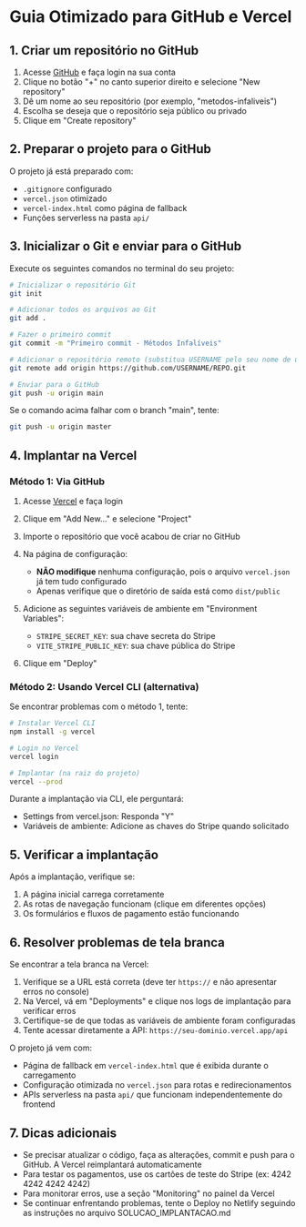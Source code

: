 # Guia Otimizado para GitHub e Vercel

## 1. Criar um repositório no GitHub

1. Acesse [GitHub](https://github.com/) e faça login na sua conta
2. Clique no botão "+" no canto superior direito e selecione "New repository"
3. Dê um nome ao seu repositório (por exemplo, "metodos-infaliveis")
4. Escolha se deseja que o repositório seja público ou privado
5. Clique em "Create repository"

## 2. Preparar o projeto para o GitHub

O projeto já está preparado com:
- `.gitignore` configurado
- `vercel.json` otimizado
- `vercel-index.html` como página de fallback
- Funções serverless na pasta `api/`

## 3. Inicializar o Git e enviar para o GitHub

Execute os seguintes comandos no terminal do seu projeto:

```bash
# Inicializar o repositório Git
git init

# Adicionar todos os arquivos ao Git
git add .

# Fazer o primeiro commit
git commit -m "Primeiro commit - Métodos Infalíveis"

# Adicionar o repositório remoto (substitua USERNAME pelo seu nome de usuário e REPO pelo nome do repositório)
git remote add origin https://github.com/USERNAME/REPO.git

# Enviar para o GitHub
git push -u origin main
```

Se o comando acima falhar com o branch "main", tente:

```bash
git push -u origin master
```

## 4. Implantar na Vercel

### Método 1: Via GitHub

1. Acesse [Vercel](https://vercel.com/) e faça login
2. Clique em "Add New..." e selecione "Project"
3. Importe o repositório que você acabou de criar no GitHub
4. Na página de configuração:
   - **NÃO modifique** nenhuma configuração, pois o arquivo `vercel.json` já tem tudo configurado
   - Apenas verifique que o diretório de saída está como `dist/public`

5. Adicione as seguintes variáveis de ambiente em "Environment Variables":
   - `STRIPE_SECRET_KEY`: sua chave secreta do Stripe
   - `VITE_STRIPE_PUBLIC_KEY`: sua chave pública do Stripe

6. Clique em "Deploy"

### Método 2: Usando Vercel CLI (alternativa)

Se encontrar problemas com o método 1, tente:

```bash
# Instalar Vercel CLI
npm install -g vercel

# Login no Vercel
vercel login

# Implantar (na raiz do projeto)
vercel --prod
```

Durante a implantação via CLI, ele perguntará:
- Settings from vercel.json: Responda "Y"
- Variáveis de ambiente: Adicione as chaves do Stripe quando solicitado

## 5. Verificar a implantação

Após a implantação, verifique se:

1. A página inicial carrega corretamente
2. As rotas de navegação funcionam (clique em diferentes opções)
3. Os formulários e fluxos de pagamento estão funcionando

## 6. Resolver problemas de tela branca

Se encontrar a tela branca na Vercel:

1. Verifique se a URL está correta (deve ter `https://` e não apresentar erros no console)
2. Na Vercel, vá em "Deployments" e clique nos logs de implantação para verificar erros
3. Certifique-se de que todas as variáveis de ambiente foram configuradas
4. Tente acessar diretamente a API: `https://seu-dominio.vercel.app/api`

O projeto já vem com:
- Página de fallback em `vercel-index.html` que é exibida durante o carregamento
- Configuração otimizada no `vercel.json` para rotas e redirecionamentos
- APIs serverless na pasta `api/` que funcionam independentemente do frontend

## 7. Dicas adicionais

- Se precisar atualizar o código, faça as alterações, commit e push para o GitHub. A Vercel reimplantará automaticamente
- Para testar os pagamentos, use os cartões de teste do Stripe (ex: 4242 4242 4242 4242)
- Para monitorar erros, use a seção "Monitoring" no painel da Vercel
- Se continuar enfrentando problemas, tente o Deploy no Netlify seguindo as instruções no arquivo SOLUCAO_IMPLANTACAO.md